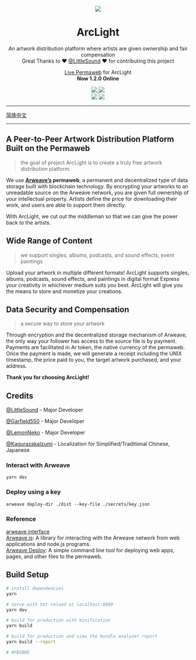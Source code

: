 <p align="center">
   <img src="https://i.loli.net/2020/12/23/dwGqcLs1vObkg6Y.png" />
</p>
<h1 align="center">ArcLight</h1>
<p align="center">
  An artwork distribution platform where artists are given ownership and fair compensation<br>
  Great Thanks to ❤️ <a href="https://github.com/LittleSound">@LittleSound</a> ❤️ for contributing this project
</p>
<p align="center">
  <a href="https://arweave.net/LTNJ2HFOM2n1n6xlppD-pzw5_ab9AAO7bphPtWLju-0">Live Permaweb</a> for ArcLight<br>
  <strong>Now 1.2.0 Online</strong>
</p>
<p align="center">
  <a href="https://t.me/ArclightMusic">
    <img src="https://img.shields.io/badge/Chat%20on-Telegram-%235AA9E6?logo=telegram" />
  </a>
  <a href="https://discord.gg/bGZ2ZQ">
    <img src="https://img.shields.io/discord/766689493435678770.svg?label=&logo=discord&logoColor=ffffff&color=7389D8&labelColor=6A7EC2" />
  </a><br>
  <img src="https://github.com/Arcucy/ArcLight/workflows/Node%20Build%20Test/badge.svg" />
  <img src="https://github.com/Arcucy/ArcLight/workflows/Production%20CI%20Build%20Test/badge.svg">
</p>


---

[简体中文](https://github.com/Arcucy/ArcLight/blob/master/doc/zh-cn.md)

---

## **A Peer-to-Peer Artwork Distribution Platform Built on the Permaweb**
> the goal of project ArcLight is to create a truly free artwork distribution platform.

We use __[Arweave’s](https://www.arweave.org/) permaweb__, a permanent and decentralized type of data storage built with blockchain technology. By encrypting your artworks to an unreadable source on the Arweave network, you are given full ownership of your intellectual property. Artists define the price for downloading their work, and users are able to support them directly. 

With ArcLight, we cut out the middleman so that we can give the power back to the artists.  

## **Wide Range of Content**
> we support singles, albums, podcasts, and sound effects, event paintings

Upload your artwork in multiple different formats! ArcLight supports singles, albums, podcasts, sound effects, and paintings in digital format
Express your creativity in whichever medium suits you best. ArcLight will give you the means to store and monetize your creations.    

## **Data Security and Compensation**
> a secure way to store your artwork

Through encryption and the decentralized storage mechanism of Arweave, the only way your follower has access to the source file is by payment. 
Payments are facilitated in Ar token, the native currency of the permaweb. Once the payment is made, we will generate a receipt including the UNIX timestamp, the price paid to you, the target artwork purchased, and your address. 

**Thank you for choosing ArcLight!**

## Credits

[@LittleSound](https://github.com/LittleSound) - Major Developer   

[@Garfield550](https://github.com/Garfield550) - Major Developer   

[@LemonNeko](https://github.com/LemonNekoGH) - Major Developer   

[@KagurazakaIzumi](https://github.com/KagurazakaIzumi) - Localization for Simplified/Traditional Chinese, Japanese   


### Interact with Arweave
```
yarn dev
```

### Deploy using a key
```
arweave deploy-dir ./dist --key-file ./secrets/key.json
```

### Reference
[arweave interface](https://www.arweave.org/build)    
[Arweave.js](https://github.com/ArweaveTeam/arweave-js): A library for interacting with the Arweave network from web applications and node.js programs.    
[Arweave Deploy](https://github.com/ArweaveTeam/arweave-deploy): A simple command line tool for deploying web apps, pages, and other files to the permaweb.    
## Build Setup

``` bash
# install dependencies
yarn

# serve with hot reload at localhost:8080
yarn dev

# build for production with minification
yarn build

# build for production and view the bundle analyzer report
yarn build --report

# #FB5B9E
```
